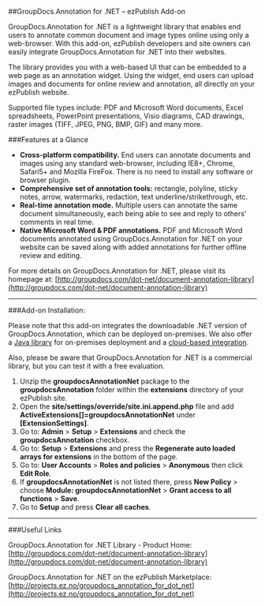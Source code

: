 ##GroupDocs.Annotation for .NET – ezPublish Add-on

GroupDocs.Annotation for .NET is a lightweight library that enables end users to annotate common document and image types online using only a web-browser. With this add-on, ezPublish developers and site owners can easily integrate GroupDocs.Annotation for .NET into their websites.

The library provides you with a web-based UI that can be embedded to a web page as an annotation widget. Using the widget, end users can upload images and documents for online review and annotation, all directly on your ezPublish website.

Supported file types include: PDF and Microsoft Word documents, Excel spreadsheets, PowerPoint presentations, Visio diagrams, CAD drawings, raster images (TIFF, JPEG, PNG, BMP, GIF) and many more.

###Features at a Glance

- **Cross-platform compatibility.** End users can annotate documents and images using any standard web-browser, including IE8+, Chrome, Safari5+ and Mozilla FireFox. There is no need to install any software or browser plugin.
- **Comprehensive set of annotation tools:** rectangle, polyline, sticky notes, arrow, watermarks, redaction, text underline/strikethrough, etc.
- **Real-time annotation mode.** Multiple users can annotate the same document simultaneously, each being able to see and reply to others’ comments in real time.
- **Native Microsoft Word & PDF annotations.** PDF and Microsoft Word documents annotated using GroupDocs.Annotation for .NET on your website can be saved along with added annotations for further offline review and editing.

For more details on GroupDocs.Annotation for .NET, please visit its homepage at:
[http://groupdocs.com/dot-net/document-annotation-library](http://groupdocs.com/dot-net/document-annotation-library) 

___

###Add-on Installation:

Please note that this add-on integrates the downloadable .NET version of GroupDocs.Annotation, which can be deployed on-premises. We also offer a [Java library]( https://github.com/groupdocs/ezpublish-groupdocs-annotation-java) for on-premises deployment and a [cloud-based integration](https://github.com/groupdocs/ez-groupdocs-annotation).

Also, please be aware that GroupDocs.Annotation for .NET is a commercial library, but you can test it with a free evaluation.

1. Unzip the **groupdocsAnnotationNet** package to the **groupdocsAnnotation** folder within the **extensions** directory of your ezPublish site. 
2. Open the **site/settings/override/site.ini.append.php** file and add **ActiveExtensions[]=groupdocsAnnotationNet** under **[ExtensionSettings]**.
3. Go to: **Admin** > **Setup** > **Extensions** and check the **groupdocsAnnotation** checkbox.
4. Go to: **Setup** > **Extensions** and press the **Regenerate auto loaded arrays for extensions** in the bottom of the page.
5. Go to: **User Accounts** > **Roles and policies** > **Anonymous** then click **Edit Role**.
6. If **groupdocsAnnotationNet** is not listed there, press **New Policy** > choose **Module: groupdocsAnnotationNet** > **Grant access to all functions** > **Save**.
6. Go to **Setup** and press **Clear all caches**.

___

###Useful Links

GroupDocs.Annotation for .NET Library - Product Home:   
[http://groupdocs.com/dot-net/document-annotation-library](http://groupdocs.com/dot-net/document-annotation-library) 

GroupDocs.Annotation for .NET on the ezPublish Marketplace:   
[http://projects.ez.no/groupdocs_annotation_for_dot_net](http://projects.ez.no/groupdocs_annotation_for_dot_net)
